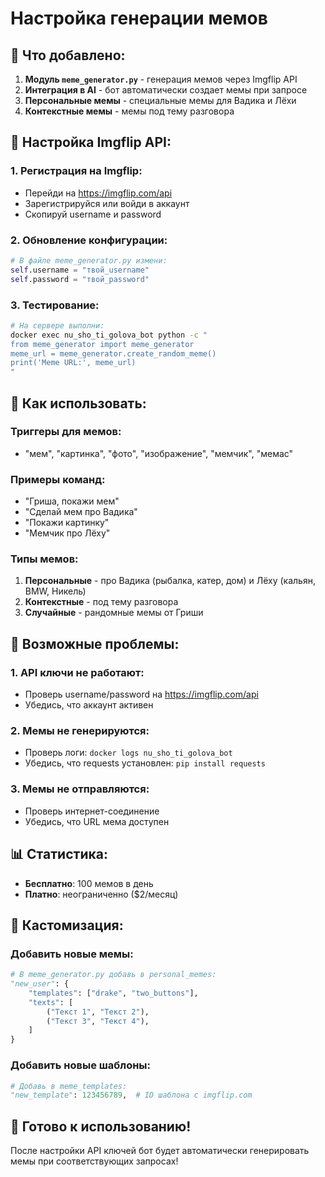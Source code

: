 # Настройка генерации мемов

## 🎯 Что добавлено:

1. **Модуль `meme_generator.py`** - генерация мемов через Imgflip API
2. **Интеграция в AI** - бот автоматически создает мемы при запросе
3. **Персональные мемы** - специальные мемы для Вадика и Лёхи
4. **Контекстные мемы** - мемы под тему разговора

## 🚀 Настройка Imgflip API:

### 1. Регистрация на Imgflip:
- Перейди на https://imgflip.com/api
- Зарегистрируйся или войди в аккаунт
- Скопируй username и password

### 2. Обновление конфигурации:
```python
# В файле meme_generator.py измени:
self.username = "твой_username"
self.password = "твой_password"
```

### 3. Тестирование:
```bash
# На сервере выполни:
docker exec nu_sho_ti_golova_bot python -c "
from meme_generator import meme_generator
meme_url = meme_generator.create_random_meme()
print('Meme URL:', meme_url)
"
```

## 📝 Как использовать:

### Триггеры для мемов:
- "мем", "картинка", "фото", "изображение", "мемчик", "мемас"

### Примеры команд:
- "Гриша, покажи мем"
- "Сделай мем про Вадика"
- "Покажи картинку"
- "Мемчик про Лёху"

### Типы мемов:
1. **Персональные** - про Вадика (рыбалка, катер, дом) и Лёху (кальян, BMW, Никель)
2. **Контекстные** - под тему разговора
3. **Случайные** - рандомные мемы от Гриши

## 🔧 Возможные проблемы:

### 1. API ключи не работают:
- Проверь username/password на https://imgflip.com/api
- Убедись, что аккаунт активен

### 2. Мемы не генерируются:
- Проверь логи: `docker logs nu_sho_ti_golova_bot`
- Убедись, что requests установлен: `pip install requests`

### 3. Мемы не отправляются:
- Проверь интернет-соединение
- Убедись, что URL мема доступен

## 📊 Статистика:
- **Бесплатно**: 100 мемов в день
- **Платно**: неограниченно ($2/месяц)

## 🎨 Кастомизация:

### Добавить новые мемы:
```python
# В meme_generator.py добавь в personal_memes:
"new_user": {
    "templates": ["drake", "two_buttons"],
    "texts": [
        ("Текст 1", "Текст 2"),
        ("Текст 3", "Текст 4"),
    ]
}
```

### Добавить новые шаблоны:
```python
# Добавь в meme_templates:
"new_template": 123456789,  # ID шаблона с imgflip.com
```

## 🚀 Готово к использованию!

После настройки API ключей бот будет автоматически генерировать мемы при соответствующих запросах!
